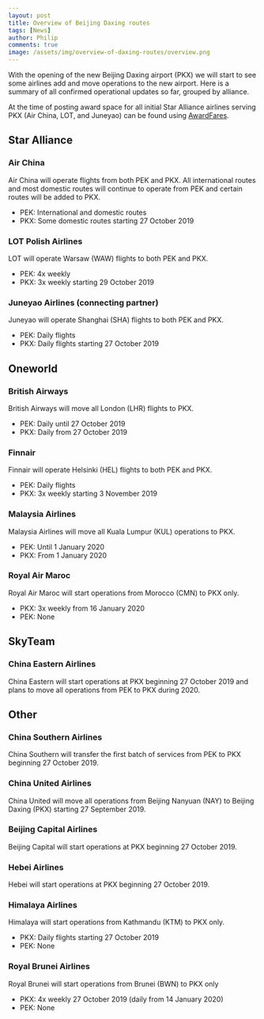 ```yaml
---
layout: post
title: Overview of Beijing Daxing routes
tags: [News]
author: Philip
comments: true
image: /assets/img/overview-of-daxing-routes/overview.png
---
```


With the opening of the new Beijing Daxing airport (PKX) we will start to see some airlines add and move operations to the new airport. Here is a summary of all confirmed operational updates so far, grouped by alliance. 

At the time of posting award space for all initial Star Alliance airlines serving PKX (Air China, LOT, and Juneyao) can be found using [AwardFares](https://awardfares.com/search?PKX..).

## Star Alliance

### Air China
Air China will operate flights from both PEK and PKX. All international routes and most domestic routes will continue to operate from PEK and certain routes will be added to PKX.
- PEK: International and domestic routes
- PKX: Some domestic routes starting 27 October 2019

### LOT Polish Airlines
LOT will operate Warsaw (WAW) flights to both PEK and PKX.
- PEK: 4x weekly
- PKX: 3x weekly starting 29 October 2019

### Juneyao Airlines (connecting partner)
Juneyao will operate Shanghai (SHA) flights to both PEK and PKX.
- PEK: Daily flights
- PKX: Daily flights starting 27 October 2019

## Oneworld

### British Airways
British Airways will move all London (LHR) flights to PKX.
- PEK: Daily until 27 October 2019
- PKX: Daily from 27 October 2019

### Finnair
Finnair will operate Helsinki (HEL) flights to both PEK and PKX.
- PEK: Daily flights
- PKX: 3x weekly starting 3 November 2019

### Malaysia Airlines
Malaysia Airlines will move all Kuala Lumpur (KUL) operations to PKX.
- PEK: Until 1 January 2020
- PKX: From 1 January 2020

### Royal Air Maroc
Royal Air Maroc will start operations from Morocco (CMN) to PKX only.
- PKX: 3x weekly from 16 January 2020
- PEK: None

## SkyTeam

### China Eastern Airlines
China Eastern will start operations at PKX beginning 27 October 2019 and plans to move all operations from PEK to PKX during 2020.

## Other

### China Southern Airlines
China Southern will transfer the first batch of services from PEK to PKX beginning 27 October 2019.

### China United Airlines
China United will move all operations from Beijing Nanyuan (NAY) to Beijing Daxing (PKX) starting 27 September 2019.

### Beijing Capital Airlines
Beijing Capital will start operations at PKX beginning 27 October 2019.

### Hebei Airlines
Hebei will start operations at PKX beginning 27 October 2019.

### Himalaya Airlines
Himalaya will start operations from Kathmandu (KTM) to PKX only.
- PKX: Daily flights starting 27 October 2019
- PEK: None

### Royal Brunei Airlines
Royal Brunei will start operations from Brunei (BWN) to PKX only
- PKX: 4x weekly 27 October 2019 (daily from 14 January 2020)
- PEK: None
